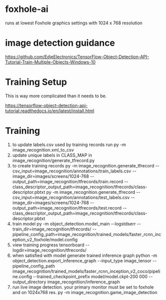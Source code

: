 # foxhole-ai

runs at lowest Foxhole graphics settings with 1024 x 768 resolution

# image detection guidance
https://github.com/EdjeElectronics/TensorFlow-Object-Detection-API-Tutorial-Train-Multiple-Objects-Windows-10

# Training Setup
This is way more complicated than it needs to be.

https://tensorflow-object-detection-api-tutorial.readthedocs.io/en/latest/install.html

# Training
1. to update labels.csv used by training records run
py -m image_recognition.xml_to_csv
2. update unique labels in CLASS_MAP in
image_recognition/generate_tfrecord.py
3. to create training records
py -m image_recognition.generate_tfrecord --csv_input=image_recognition/annotations/train_labels.csv --image_dir=images/screens/1024-768 --output_path=image_recognition/tfrecords/train.record --class_descriptor_output_path=image_recognition/tfrecords/class-descriptor.pbtxt
py -m image_recognition.generate_tfrecord --csv_input=image_recognition/annotations/test_labels.csv --image_dir=images/screens/1024-768 --output_path=image_recognition/tfrecords/test.record --class_descriptor_output_path=image_recognition/tfrecords/class-descriptor.pbtxt
4. train model
py -m object_detection.model_main --logstdserr --train_dir=image_recognition/tfrecords/ --pipeline_config_path=image_recognition/trained_models/faster_rcnn_inception_v2_foxhole/model.config
5. view training progress
tensorboard --logdir=image_recognition/tfrecords/
6. when satisfied with model generate trained inference graph
python -m object_detection.export_inference_graph --input_type image_tensor --pipeline_config_path image_recognition/trained_models/faster_rcnn_inception_v2_coco/pipeline.config --trained_checkpoint_prefix model/model.ckpt-200
000 --output_directory image_recognition/inference_graph
7. run live image detection. your primary monitor must be set to foxhole and on 1024x768 res.
py -m image_recognition.game_image_detection
